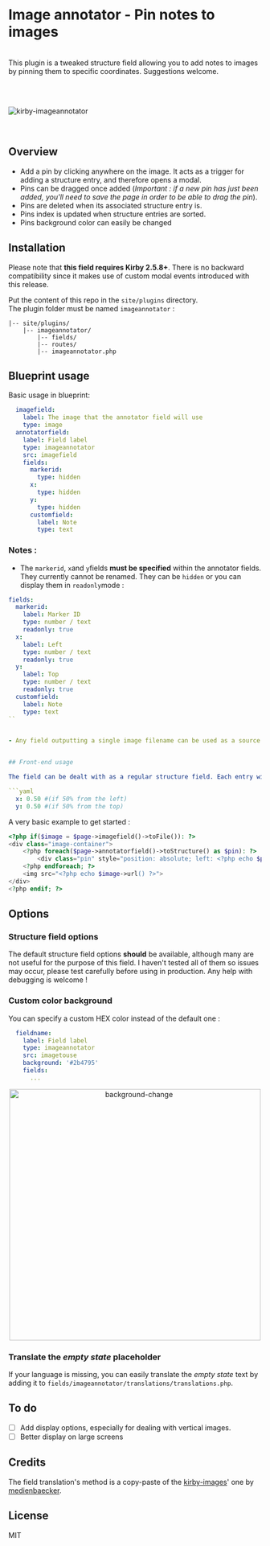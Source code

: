 # Image annotator - Pin notes to images

<br>
This plugin is a tweaked structure field allowing you to add notes to images by pinning them to specific coordinates. Suggestions welcome.

<br><br>

![kirby-imageannotator](https://user-images.githubusercontent.com/14079751/34582368-dfeb79d8-f193-11e7-9360-3e71196a01fb.jpg)

<br>

## Overview

- Add a pin by clicking anywhere on the image. It acts as a trigger for adding a structure entry, and therefore opens a modal.
- Pins can be dragged once added (*Important : if a new pin has just been added, you'll need to  save the page in order to be able to drag the pin*).
- Pins are deleted when its associated structure entry is.
- Pins index is updated when structure entries are sorted.
- Pins background color can easily be changed


## Installation

Please note that **this field requires Kirby 2.5.8+**. There is no backward compatibility since it makes use of custom modal events introduced with this release.

Put the content of this repo in the `site/plugins` directory.  
The plugin folder must be named `imageannotator` :

```
|-- site/plugins/
    |-- imageannotator/
        |-- fields/
        |-- routes/
        |-- imageannotator.php
```

## Blueprint usage

Basic usage in blueprint:

```yaml
  imagefield:
    label: The image that the annotator field will use
    type: image
  annotatorfield:
    label: Field label
    type: imageannotator
    src: imagefield
    fields: 
      markerid:
        type: hidden
      x:
        type: hidden
      y:
        type: hidden
      customfield:
        label: Note
        type: text
```

### Notes :

- The ```markerid```, ```x```and ```y```fields **must be specified** within the annotator fields. They currently cannot be renamed. They can be ```hidden``` or you can display them in ```readonly```mode :

```yaml
fields: 
  markerid:
    label: Marker ID
    type: number / text
    readonly: true
  x:
    label: Left
    type: number / text
    readonly: true
  y:
    label: Top
    type: number / text
    readonly: true
  customfield:
    label: Note
    type: text
``


- Any field outputting a single image filename can be used as a source (ie. the ```select``` field, ```quickselect```, etc.)


## Front-end usage

The field can be dealt with as a regular structure field. Each entry will have a ```x``` and ```y``` value, formatted like this :

```yaml
  x: 0.50 #(if 50% from the left)
  y: 0.50 #(if 50% from the top)
```

A very basic example to get started :

```php
<?php if($image = $page->imagefield()->toFile()): ?>
<div class="image-container">
	<?php foreach($page->annotatorfield()->toStructure() as $pin): ?>
		<div class="pin" style="position: absolute; left: <?php echo $pin->x()->value() * 100 ?>%; top: <?php echo $pin->y()->value() * 100 ?>%;" data-note="<?php echo $pin->note() ?>"></div>
	<?php endforeach; ?>
	<img src="<?php echo $image->url() ?>">
</div>
<?php endif; ?>
```

## Options

### Structure field options

The default structure field options **should** be available, although many are not useful for the purpose of this field.
I haven't tested all of them so issues may occur, please test carefully before using in production. Any help with debugging is welcome !  

### Custom color background

You can specify a custom HEX color instead of the default one :

```yaml
  fieldname:
    label: Field label
    type: imageannotator
    src: imagetouse
    background: '#2b4795'
    fields: 
      ...
```

<div align="center">
    <img style="width: 500px; max-width: 100%" alt="background-change" src="https://user-images.githubusercontent.com/14079751/34582825-9f8eb0f6-f195-11e7-8c8d-1beb7c2a5b58.jpg"/>
</div>


### Translate the *empty state* placeholder

If your language is missing, you can easily translate the *empty state* text by adding it to ```fields/imageannotator/translations/translations.php```.

## To do

- [ ] Add display options, especially for dealing with vertical images.
- [ ] Better display on large screens

## Credits

The field translation's method is a copy-paste of the [kirby-images](https://github.com/medienbaecker/kirby-images)' one by [medienbaecker](https://github.com/medienbaecker).
## License

MIT